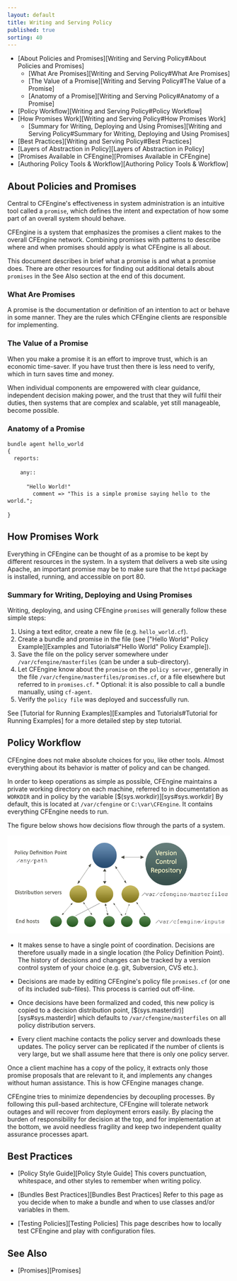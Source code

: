 ```yaml
---
layout: default
title: Writing and Serving Policy
published: true
sorting: 40
---
```


* [About Policies and Promises][Writing and Serving Policy#About Policies and Promises]
	* [What Are Promises][Writing and Serving Policy#What Are Promises]
	* [The Value of a Promise][Writing and Serving Policy#The Value of a Promise]
	* [Anatomy of a Promise][Writing and Serving Policy#Anatomy of a Promise]
* [Policy Workflow][Writing and Serving Policy#Policy Workflow]
* [How Promises Work][Writing and Serving Policy#How Promises Work]
	* [Summary for Writing, Deploying and Using Promises][Writing and Serving Policy#Summary for Writing, Deploying and Using Promises]
* [Best Practices][Writing and Serving Policy#Best Practices]
* [Layers of Abstraction in Policy][Layers of Abstraction in Policy]
* [Promises Available in CFEngine][Promises Available in CFEngine]
* [Authoring Policy Tools & Workflow][Authoring Policy Tools & Workflow]

## About Policies and Promises ##

Central to CFEngine's effectiveness in system administration is an intuitive tool called a `promise`, which defines the intent and expectation of how some part of an overall system should behave. 

CFEngine is a system that emphasizes the promises a client makes to the overall CFEngine network. Combining promises with patterns to describe where and when promises should apply is what CFEngine is all about.

This document describes in brief what a promise is and what a promise does. There are other resources for finding out additional details about `promises` in the See Also section at the end of this document.

### What Are Promises ###

A promise is the documentation or definition of an intention to act or behave in some manner. They are the rules which CFEngine clients are responsible for implementing. 

### The Value of a Promise ###

When you make a promise it is an effort to improve trust, which is an economic time-saver. If you have trust then there is less need to verify, which in turn saves time and money.

When individual components are empowered with clear guidance, independent decision making power, and the trust that they will fulfil their duties, then systems that are complex and scalable, yet still manageable, become possible. 

### Anatomy of a Promise ###

```cf3
bundle agent hello_world
{
  reports:

    any::

      "Hello World!"
        comment => "This is a simple promise saying hello to the world.";

}
```

## How Promises Work ##

Everything in CFEngine can be thought of as a promise to be kept by different resources in the system. In a system that delivers a web site using Apache, an important promise may be to make sure that the `httpd` package is installed, running, and accessible on port 80. 

### Summary for Writing, Deploying and Using Promises ###

Writing, deploying, and using CFEngine `promises` will generally follow these simple steps:

1. Using a text editor, create a new file (e.g. `hello_world.cf`).
2. Create a bundle and promise in the file (see ["Hello World" Policy Example][Examples and Tutorials#"Hello World" Policy Example]).
3. Save the file on the policy server somewhere under `/var/cfengine/masterfiles` (can be under a sub-directory).
4. Let CFEngine know about the `promise` on the `policy server`, generally in the file `/var/cfengine/masterfiles/promises.cf`, or a file elsewhere but referred to in `promises.cf`.
		* Optional: it is also possible to call a bundle manually, using `cf-agent`.
5. Verify the `policy file` was deployed and successfully run.

See [Tutorial for Running Examples][Examples and Tutorials#Tutorial for Running Examples] for a more detailed step by step tutorial.

## Policy Workflow ##

CFEngine does not make absolute choices for you, like other tools.  Almost
everything about its behavior is matter of policy and can be changed.

In order to keep operations as simple as possible, CFEngine maintains a
private working directory on each machine, referred to in documentation as `WORKDIR` and in policy by
the variable [$(sys.workdir)][sys#sys.workdir] By default, this is located at
`/var/cfengine` or `C:\var\CFEngine`. It contains everything CFEngine needs to
run.

The figure below shows how decisions flow through the parts of a system.

![Policy decision and distribution flowchart](policy-decision-flow.png)

* It makes sense to have a single point of coordination. Decisions are
  therefore usually made in a single location (the Policy Definition Point).
  The history of decisions and changes can be tracked by a version control
  system of your choice (e.g. git, Subversion, CVS etc.).

* Decisions are made by editing CFEngine's policy file `promises.cf` (or one
  of its included sub-files). This process is carried out off-line.

* Once decisions have been formalized and coded, this new policy is copied
  to a decision distribution point, [$(sys.masterdir)][sys#sys.masterdir] which
  defaults to `/var/cfengine/masterfiles` on all policy distribution servers.

* Every client machine contacts the policy server and downloads these updates.
  The policy server can be replicated if the number of clients is very large,
  but we shall assume here that there is only one policy server.

Once a client machine has a copy of the policy, it extracts only those promise
proposals that are relevant to it, and implements any changes without human
assistance. This is how CFEngine manages change.

CFEngine tries to minimize dependencies by decoupling processes. By following
this pull-based architecture, CFEngine will tolerate network outages and will
recover from deployment errors easily. By placing the burden of responsibility
for decision at the top, and for implementation at the bottom, we avoid
needless fragility and keep two independent quality assurance processes apart.

## Best Practices ##

* [Policy Style Guide][Policy Style Guide] This covers punctuation, whitespace, and other styles to remember when writing policy.

* [Bundles Best Practices][Bundles Best Practices] Refer to this page as you decide when to make a bundle and when to use classes and/or variables in them.

* [Testing Policies][Testing Policies] This page describes how to locally test CFEngine and play with configuration files.


## See Also ##
* [Promises][Promises]